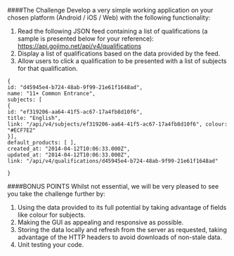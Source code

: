 ####The ChallengeDevelop a very simple working application on your chosen platform (Android / iOS / Web) with the following functionality:1. Read the following JSON feed containing a list of qualifications (a sample is presented below for your reference): https://api.gojimo.net/api/v4/qualifications2. Display a list of qualifications based on the data provided by the feed.3. Allow users to click a qualification to be presented with a list of subjects for that qualification.```{id: "d45945e4-b724-48ab-9f99-21e61f1648ad",name: "11+ Common Entrance",subjects: [{id: "ef319206-aa64-41f5-ac67-17a4fb8d10f6",title: "English",link: "/api/v4/subjects/ef319206-aa64-41f5-ac67-17a4fb8d10f6", colour: "#ECF7E2"}],default_products: [ ],created_at: "2014-04-12T10:06:33.000Z",updated_at: "2014-04-12T10:06:33.000Z",link: "/api/v4/qualifications/d45945e4-b724-48ab-9f99-21e61f1648ad" }```####BONUS POINTSWhilst not essential, we will be very pleased to see you take the challenge further by:1. Using the data provided to its full potential by taking advantage of fields like colour for subjects.2. Making the GUI as appealing and responsive as possible.3. Storing the data locally and refresh from the server as requested, taking advantage of the HTTP headers to avoid downloads of non-stale data.4. Unit testing your code.